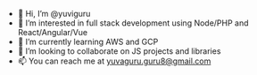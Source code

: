 - 👋 Hi, I’m @yuviguru
- 👀 I’m interested in full stack development using Node/PHP and React/Angular/Vue
- 🌱 I’m currently learning AWS and GCP
- 💞️ I’m looking to collaborate on JS projects and libraries
- 📫 You can reach me at yuvaguru.guru8@gmail.com
